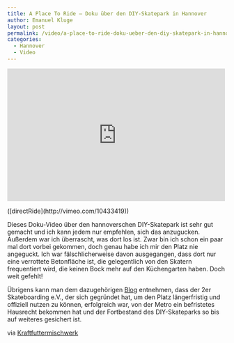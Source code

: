 ```yaml
---
title: A Place To Ride — Doku über den DIY-Skatepark in Hannover
author: Emanuel Kluge
layout: post
permalink: /video/a-place-to-ride-doku-ueber-den-diy-skatepark-in-hannover/
categories:
  - Hannover
  - Video
---
```


<div style="position: relative; max-width: 500px; padding-top: 60.606061%; margin: 1em 0; overflow: hidden">
  <iframe src="https://player.vimeo.com/video/10433419" width="500" height="400" frameborder="0" webkitallowfullscreen mozallowfullscreen allowfullscreen style="position: absolute; top: 0; right: 0; bottom: 0; left: 0; width: 100%; height: 100%"></iframe>
</div>
([directRide](http://vimeo.com/10433419))

Dieses Doku-Video über den hannoverschen DIY-Skatepark ist sehr gut gemacht und ich kann jedem nur empfehlen, sich das anzugucken. Außerdem war ich überrascht, was dort los ist. Zwar bin ich schon ein paar mal dort vorbei gekommen, doch genau habe ich mir den Platz nie angeguckt. Ich war fälschlicherweise davon ausgegangen, dass dort nur eine verrottete Betonfläche ist, die gelegentlich von den Skatern frequentiert wird, die keinen Bock mehr auf den Küchengarten haben. Doch weit gefehlt!

Übrigens kann man dem dazugehörigen [Blog](http://2erskate.blogspot.com/2010/04/der-2er-bleibt.html) entnehmen, dass der 2er Skateboarding e.V., der sich gegründet hat, um den Platz längerfristig und offiziell nutzen zu können, erfolgreich war, von der Metro ein befristetes Hausrecht bekommen hat und der Fortbestand des DIY-Skateparks so bis auf weiteres gesichert ist.

via [Kraftfuttermischwerk](http://www.kraftfuttermischwerk.de/blogg/?p=13304)
